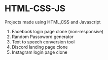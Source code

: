 # HTML-CSS-JS
Projects made using HTML,CSS and Javascript

1. Facebook login page clone (non-responsive)
2. Random Passoword generator
3. Text to speech conversion tool
4. Discord landing page clone
5. Instagram login page clone
